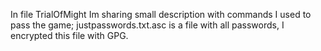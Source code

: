 In file TrialOfMight Im sharing small description with commands I used to pass the game;
justpasswords.txt.asc is a file with all passwords, I encrypted this file with GPG. 

